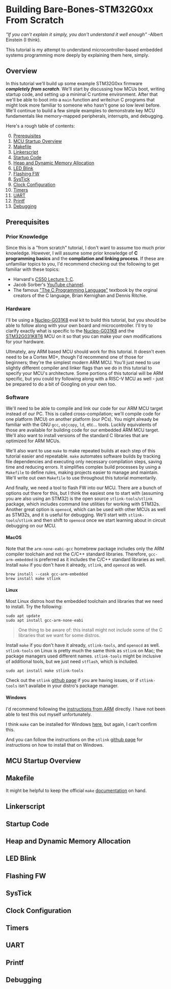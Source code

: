 # Building Bare-Bones-STM32G0xx From Scratch

*"If you can't explain it simply, you don't understand it well enough"* -Albert Einstein (I think).

This tutorial is my attempt to understand microcontroller-based embedded systems programming more deeply by explaining them here, simply.

## Overview

In this tutorial we'll build up some example STM32G0xx firmware ***completely from scratch***. We'll start by discussing how MCUs boot, writing startup code, and setting up a minimal C runtime environment. After that we'll be able to boot into a `main` function and write/run C programs that might look more familiar to someone who hasn't gone so low level before. We'll continue to build a few simple examples to demonstrate key MCU fundamentals like memory-mapped peripherals, interrupts, and debugging.

Here's a rough table of contents:

0. [Prerequisites](#prerequisites)
1. [MCU Startup Overview](#mcu-startup-overview)
2. [Makefile](#makefile)
3. [Linkerscript](#linkerscript)
4. [Startup Code](#startup-code)
5. [Heap and Dynamic Memory Allocation](#heap-and-dynamic-memory-allocation)
6. [LED Blink](#led-blink)
7. [Flashing FW](#flashing-fw)
8. [SysTick](#systick)
9. [Clock Configuration](#clock-configuration)
10. [Timers](#timers)
11. [UART](#uart)
12. [Printf](#printf)
13. [Debugging](#debugging)

## Prerequisites

### Prior Knowledge

Since this is a "from scratch" tutorial, I don't want to assume too much prior knowledge. However, I will assume some prior knowledge of **C programming basics** and the **compilation and linking process**. If these are unfamiliar topics to you, I'd recommend checking out the following to get familiar with these topics:
* Harvard's [CS50 Lecture 1: C](https://www.youtube.com/watch?v=89cbCbWrM4U).
* Jacob Sorber's [YouTube channel](https://www.youtube.com/@JacobSorber).
* The famous ["The C Programming Language"](https://www.amazon.com/Programming-Language-Brian-W-Kernighan/dp/B001SGWKXA/ref=asc_df_B001SGWKXA?mcid=433e9116bbf9385699fcd969ec2698c3&tag=hyprod-20&linkCode=df0&hvadid=709938295378&hvpos=&hvnetw=g&hvrand=7505471217313001427&hvpone=&hvptwo=&hvqmt=&hvdev=c&hvdvcmdl=&hvlocint=&hvlocphy=1026991&hvtargid=pla-1379061097587&psc=1) textbook by the orginal creators of the C language, Brian Kernighan and Dennis Ritchie.

### Hardware

I'll be using a [Nucleo-G031K8](https://www.digikey.com/en/products/detail/stmicroelectronics/NUCLEO-G031K8/10321671) eval kit to build this tutorial, but you should be able to follow along with your own board and microcontroller. I'll try to clarify exactly what is specific to the [Nucleo-G031K8](https://www.digikey.com/en/products/detail/stmicroelectronics/NUCLEO-G031K8/10321671) and the [STM32G031K8T6](https://www.st.com/en/microcontrollers-microprocessors/stm32g031k8.html) MCU on it so that you can make your own modifications for your hardware.

Ultmately, any ARM based MCU should work for this tutorial. It doesn't even need to be a Cortex M0+, though I'd recommend one of those for beginners; they're the simplest modern ARM MCU. You'll just need to use slightly different compiler and linker flags than we do in this tutorial to specify your MCU's architecture. Some portions of this tutorial will be ARM specific, but you could try following along with a RISC-V MCU as well - just be prepared to do a bit of Googling on your own too.

### Software

We'll need to be able to compile and link our code for our ARM MCU target instead of our PC. This is called cross-compilation; we'll compile code for one platform (MCU) on another platform (our PCs). You might already be familiar with the GNU `gcc`, `objcopy`, `ld`, etc... tools. Luckily equivalents of those are available for building code for our embedded ARM MCU target. We'll also want to install versions of the standard C libraries that are optimized for ARM MCUs.

We'll also want to use `make` to make repeated builds at each step of this tutorial easier and repeatable. `make` automates software builds by tracking file dependencies and executing only necessary compilation steps, saving time and reducing errors. It simplifies complex build processes by using a `Makefile` to define rules, making projects easier to manage and maintain. We'll write out own `Makefile` to use throughout this tutorial momentarily.

And finally, we need a tool to flash FW into our MCU. There are a bunch of options out there for this, but I think the easiest one to start with (assuming you are also using an STM32) is the open source `stlink-tools`/`stlink` package, which includes command line utilities for working with STM32s. Another great option is `openocd`, which can be used with other MCUs as well as STM32s, and it is useful for debugging. We'll start with `stlink-tools`/`stlink` and then shift to `openocd` once we start learning about in circuit debugging on our MCU.

#### MacOS

Note that the `arm-none-eabi-gcc` homebrew package includes only the ARM compiler toolchain and not the C/C++ standard libraries. Therefore, `gcc-arm-embedded` is preferred as it includes the C/C++ standard libraries as well. Install `make` if you don't have it already, `stlink`, and `openocd` as well.

```
brew install --cask gcc-arm-embedded
brew install make stlink
```

#### Linux

Most Linux distros host the embedded toolchain and libraries that we need to install. Try the following:

```
sudo apt update
sudo apt install gcc-arm-none-eabi
```

> One thing to be aware of: this install might not include some of the C libraries that we want for some distros.

 Install `make` if you don't have it already, `stlink-tools`, and `openocd` as well. `stlink-tools` on Linux is pretty much the same think as `stlink` on Mac; the package managers used different names. `stlink-tools` might be inclusive of additional tools, but we just need `stflash`, which is included.

 ```
 sudo apt install make stlink-tools
 ```

 Check out the `stlink` [github page](https://github.com/stlink-org/stlink) if you are having issues, or if `stlink-tools` isn't availabe in your distro's package manager.

#### Windows

I'd recommend following the [instructions from ARM](https://learn.arm.com/install-guides/gcc/arm-gnu/) directly. I have not been able to test this out myself unfortunately.

I think `make` can be installed for Windows [here](https://gnuwin32.sourceforge.net/packages/make.htm), but again, I can't confirm this.

And you can follow the instructions on the `stlink` [github page](https://github.com/stlink-org/stlink) for instructions on how to install that on Windows.

## MCU Startup Overview

## Makefile

It might be helpful to keep the official `make` [documentation](https://www.gnu.org/software/make/) on hand.

## Linkerscript

## Startup Code

## Heap and Dynamic Memory Allocation

## LED Blink

## Flashing FW

## SysTick

## Clock Configuration

## Timers

## UART

## Printf

## Debugging
